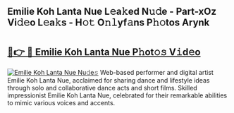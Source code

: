 ## Emilie Koh Lanta Nue L𝚎a𝚔ed N𝚞𝚍e - Part-xOz Vi𝚍𝚎o L𝚎a𝚔s - H𝚘𝚝 O𝚗𝚕yf𝚊ns P𝚑𝚘tos Arynk

# <h2><a href="http://kf7by9.oniu.top/?m=Emilie+Koh+Lanta+Nue">🔗👉 🔴 Emilie Koh Lanta Nue P𝚑ot𝚘𝚜 V𝚒d𝚎o</a></h2>

[![Emilie Koh Lanta Nue Nu𝚍e𝚜](https://i.imgur.com/0qMVB7G.gif)](http://kf7by9.oniu.top/?m=Emilie+Koh+Lanta+Nue)
Web-based performer and digital artist Emilie Koh Lanta Nue, acclaimed for sharing dance and lifestyle ideas through solo and collaborative dance acts and short films. Skilled impressionist Emilie Koh Lanta Nue, celebrated for their remarkable abilities to mimic various voices and accents.  
